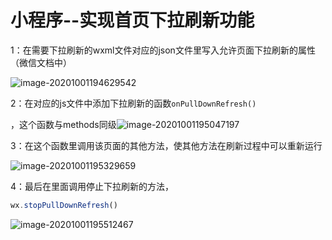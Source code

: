 # 小程序--实现首页下拉刷新功能

1：在需要下拉刷新的wxml文件对应的json文件里写入允许页面下拉刷新的属性（微信文档中）

![image-20201001194629542](D:\Study\notes\images\image-20201001194629542.png)

2：在对应的js文件中添加下拉刷新的函数`onPullDownRefresh()`

，这个函数与methods同级![image-20201001195047197](D:\Study\notes\images\image-20201001195047197.png)

3：在这个函数里调用该页面的其他方法，使其他方法在刷新过程中可以重新运行

![image-20201001195329659](D:\Study\notes\images\image-20201001195329659.png)

4：最后在里面调用停止下拉刷新的方法，

```javascript
wx.stopPullDownRefresh()
```

![image-20201001195512467](D:\Study\notes\images\image-20201001195512467.png)


